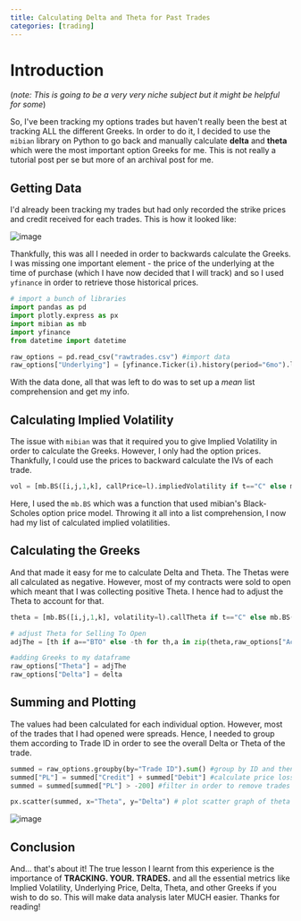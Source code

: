 ```yaml
---
title: Calculating Delta and Theta for Past Trades
categories: [trading]
---
```


# Introduction

(*note: This is going to be a very very niche subject but it might be helpful for some*)

So, I've been tracking my options trades but haven't really been the best at tracking ALL the different Greeks. In order to do it, I decided to use the `mibian` library on Python to go back and manually calculate **delta** and **theta** which were the most important option Greeks for me. This is not really a tutorial post per se but more of an archival post for me. 

## Getting Data

I'd already been tracking my trades but had only recorded the strike prices and credit received for each trades. This is how it looked like: 

![image](https://user-images.githubusercontent.com/68678549/107906811-0af78e80-6f8d-11eb-9e72-691ed09e301b.png)

Thankfully, this was all I needed in order to backwards calculate the Greeks. I was missing one important element - the price of the underlying at the time of purchase (which I have now decided that I will track) and so I used `yfinance` in order to retrieve those historical prices. 

```python
# import a bunch of libraries
import pandas as pd 
import plotly.express as px
import mibian as mb
import yfinance
from datetime import datetime

raw_options = pd.read_csv("rawtrades.csv") #import data
raw_options["Underlying"] = [yfinance.Ticker(i).history(period="6mo").loc[d][["High", "Low"]].mean() for i,d in zip(ticker_names,ticker_dates)] #get mean price of underlying
```

With the data done, all that was left to do was to set up a *mean* list comprehension and get my info. 

## Calculating Implied Volatility

The issue with `mibian` was that it required you to give Implied Volatility in order to calculate the Greeks. However, I only had the option prices. Thankfully, I could use the prices to backward calculate the IVs of each trade. 

```python
vol = [mb.BS([i,j,1,k], callPrice=l).impliedVolatility if t=="C" else mb.BS([i,j,1,k], putPrice=l).impliedVolatility for i,j,k,l,t in zip(raw_options["Underlying"], raw_options["Strike"], raw_options["DTE"], (raw_options["Cost"]/100), raw_options["Type"])] # get implied volaility for greek calculations
```

Here, I used the `mb.BS` which was a function that used mibian's Black-Scholes option price model. Throwing it all into a list comprehension, I now had my list of calculated implied volatilities. 

## Calculating the Greeks

And that made it easy for me to calculate Delta and Theta. The Thetas were all calculated as negative. However, most of my contracts were sold to open which meant that I was collecting positive Theta. I hence had to adjust the Theta to account for that. 

```python
theta = [mb.BS([i,j,1,k], volatility=l).callTheta if t=="C" else mb.BS([i,j,1,k], volatility=l).putTheta for i,j,k,l,t in zip(raw_options["Underlying"], raw_options["Strike"], raw_options["DTE"], raw_options["ImpliedVol"], raw_options["Type"])] #calculate theta from Implied Volatility

# adjust Theta for Selling To Open
adjThe = [th if a=="BTO" else -th for th,a in zip(theta,raw_options["Action"])]

#adding Greeks to my dataframe
raw_options["Theta"] = adjThe
raw_options["Delta"] = delta
```

## Summing and Plotting

The values had been calculated for each individual option. However, most of the trades that I had opened were spreads. Hence, I needed to group them according to Trade ID in order to see the overall Delta or Theta of the trade.

```python
summed = raw_options.groupby(by="Trade ID").sum() #group by ID and then sum
summed["PL"] = summed["Credit"] + summed["Debit"] #calculate price loss by adding credits and debits
summed = summed[summed["PL"] > -200] #filter in order to remove trades that are still open

px.scatter(summed, x="Theta", y="Delta") # plot scatter graph of theta and delta
```

![image](https://user-images.githubusercontent.com/68678549/107907299-46df2380-6f8e-11eb-8e7c-15ffd916f407.png)

## Conclusion

And... that's about it! The true lesson I learnt from this experience is the importance of **TRACKING. YOUR. TRADES.** and all the essential metrics like Implied Volatility, Underlying Price, Delta, Theta, and other Greeks if you wish to do so. This will make data analysis later MUCH easier. Thanks for reading!